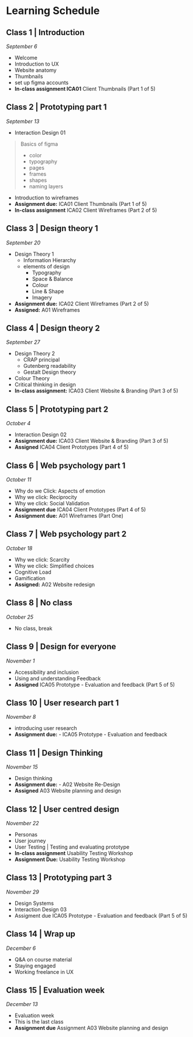 # Learning Schedule

## Class 1 | Introduction

*September 6*

- Welcome
- Introduction to UX
- Website anatomy
- Thumbnails
- set up figma accounts
- **In-class assignment ICA01** Client Thumbnails (Part 1 of 5)

## Class 2 | Prototyping part 1

*September 13*

- Interaction Design 01

> Basics of figma
>
> - color
> - typography
> - pages
> - frames
> - shapes
> - naming layers

- Introduction to wireframes
- **Assignment due:** ICA01 Client Thumbnails (Part 1 of 5)
- **In-class assignment** ICA02 Client Wireframes (Part 2 of 5)

## Class 3 | Design theory 1

*September 20*

- Design Theory 1
  - Information Hierarchy
  - elements of design
    - Typography
    - Space & Balance
    - Colour
    - Line & Shape
    - Imagery
- **Assignment due:** ICA02 Client Wireframes (Part 2 of 5)
- **Assigned:** A01 Wireframes

## Class 4 | Design theory 2

*September 27*

- Design Theory 2
  - CRAP principal
  - Gutenberg readability
  - Gestalt Design theory
- Colour Theory
- Critical thinking in design
- **In-class assignment:** ICA03 Client Website & Branding (Part 3 of 5)

## Class 5 | Prototyping part 2

*October 4*

- Interaction Design 02
- **Assignment due:** ICA03 Client Website & Branding (Part 3 of 5)
- **Assigned** ICA04 Client Prototypes (Part 4 of 5)

## Class 6 | Web psychology part 1

*October 11*

- Why do we Click: Aspects of emotion
- Why we click: Reciprocity
- Why we click: Social Validation
- **Assignment due** ICA04 Client Prototypes (Part 4 of 5)
- **Assignment due:** A01 Wireframes (Part One)

## Class 7 | Web psychology part 2

*October 18*

- Why we click: Scarcity
- Why we click: Simplified choices
- Cognitive Load
- Gamification
- **Assigned:** A02 Website redesign

## Class 8 | No class

*October 25*

- No class, break

## Class 9 | Design for everyone

*November 1*

- Accessibility and inclusion
- Using and understanding Feedback
- **Assigned** ICA05 Prototype - Evaluation and feedback (Part 5 of 5)

## Class 10 | User research part 1

*November 8*

- introducing user research
- **Assignment due:** - ICA05 Prototype - Evaluation and feedback

## Class 11 | Design Thinking

*November 15*

- Design thinking
- **Assignment due:** - A02 Website Re-Design
- **Assigned** A03 Website planning and design

## Class 12 | User centred design

*November 22*

- Personas
- User journey
- User Testing | Testing and evaluating prototype
- **In-class assignment** Usability Testing Workshop
- **Assignment Due:** Usability Testing Workshop

## Class 13 | Prototyping part 3

*November 29*

- Design Systems
- Interaction Design 03
- Assigment due ICA05 Prototype - Evaluation and feedback (Part 5 of 5)

## Class 14 | Wrap up

*December 6*

- Q&A on course material
- Staying engaged
- Working freelance in UX

## Class 15 | Evaluation week

*December 13*

- Evaluation week
- This is the last class
- **Assignment due** Assignment A03 Website planning and design
